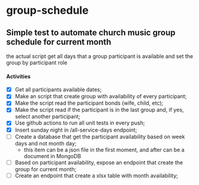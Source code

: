 # group-schedule

## Simple test to automate church music group schedule for current month

the actual script get all days that a group participant is available and set the group by participant role
#### Activities
- [x] Get all participants available dates;
- [x] Make an script that create group with availability of every participant;
- [x] Make the script read the participant bonds (wife, child, etc);
- [x] Make the script read if the participant is in the last group and, if yes, select another participant;
- [x] Use github actions to run all unit tests in every push;
- [x] Insert sunday night in /all-service-days endpoint;
- [ ] Create a database that get the participant availability based on week days and not month day;
    - this item can be a json file in the first moment, and after can be a document in MongoDB
- [ ] Based on participant availability, expose an endpoint that create the group for current month;
- [ ] Create an endpoint that create a xlsx table with month availability;

